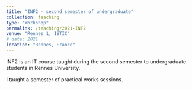 ```yaml
---
title: "INF2 - second semester of undergraduate"
collection: teaching
type: "Workshop"
permalink: /teaching/2021-INF2
venue: "Rennes 1, ISTIC"
# date: 2021
location: "Rennes, France"
---
```


INF2 is an IT course taught during the second semester to undergraduate students in Rennes University.

I taught a semester of practical works sessions.
